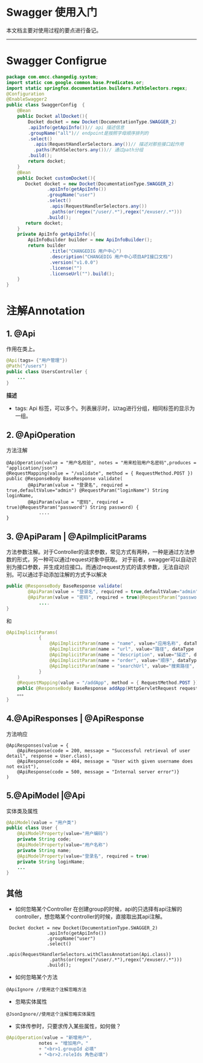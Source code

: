 Swagger 使用入门
=====
本文档主要对使用过程的要点进行备记。

--------------------------

# Swagger Configrue
```java
package com.emcc.changedig.system;
import static com.google.common.base.Predicates.or;
import static springfox.documentation.builders.PathSelectors.regex;
@Configuration
@EnableSwagger2
public class SwaggerConfig  {
    @Bean
    public Docket allDocket(){
    	Docket docket = new Docket(DocumentationType.SWAGGER_2)
    	.apiInfo(getApiInfo())// api 描述信息
    	.groupName("all")// endpoint是按照字母顺序排列的
    	.select()
    	  .apis(RequestHandlerSelectors.any())// 描述对那些接口起作用
    	  .paths(PathSelectors.any())// 通过path分组
    	.build();
    	return docket;
    }
    @Bean
    public Docket customDocket(){
       Docket docket = new Docket(DocumentationType.SWAGGER_2)
       		   .apiInfo(getApiInfo())
       		   .groupName("user")
               .select()
               	.apis(RequestHandlerSelectors.any())
               	.paths(or(regex("/user/.*"),regex("/exuser/.*")))
               .build();
       return docket;
    }
    private ApiInfo getApiInfo(){
    	ApiInfoBuilder builder = new ApiInfoBuilder();
    	return builder
    			.title("CHANGEDIG 用户中心")
    			.description("CHANGEDIG 用户中心项目API接口文档")
    			.version("v1.0.0")
    			.license("")
    			.licenseUrl("").build();
    }
}
```
# 注解Annotation
## 1. @Api
作用在类上。
```java
@Api(tags= {"用户管理"})
@Path("/users")
public class UsersController {
    ...
}
```
**描述**

 - tags: Api 标签，可以多个。列表展示时，以tag进行分组，相同标签的显示为一组。
 
## 2. @ApiOperation
方法注解
```
@ApiOperation(value = "用户名校验", notes = "用来检验用户名密码",produces = "application/json")
@RequestMapping(value = "/validate", method = { RequestMethod.POST })
public @ResponseBody BaseResponse validate(
		@ApiParam(value = "登录名", required = true,defaultValue="admin") @RequestParam("loginName") String loginName,
		@ApiParam(value = "密码", required = true)@RequestParam("password") String password) {
			....
}
```
## 3. @ApiParam | @ApiImplicitParams
方法参数注解。对于Controller的请求参数，常见方式有两种，一种是通过方法参数的形式，另一种可以通过request对象中获取。
对于前者，swagger可以自动识别为接口参数，并生成对应接口。而通过request方式的请求参数，无法自动识别。可以通过手动添加注解的方式予以解决
```java
public @ResponseBody BaseResponse validate(
		@ApiParam(value = "登录名", required = true,defaultValue="admin") @RequestParam("loginName") String loginName,
		@ApiParam(value = "密码", required = true)@RequestParam("password") String password) {
			....
}
```
和
```java
@ApiImplicitParams(
		    {
		        @ApiImplicitParam(name = "name", value="应用名称", dataType = "String", required = true, paramType = "query"),
		        @ApiImplicitParam(name = "url", value="路径", dataType = "String", required = true, paramType = "query"),
		        @ApiImplicitParam(name = "description", value="描述", dataType = "String", required = true, paramType = "query"),
		        @ApiImplicitParam(name = "order", value="顺序", dataType = "String", required = true, paramType = "query"),
		        @ApiImplicitParam(name = "searchUrl", value="搜索路径", dataType = "String", required = true, paramType = "query")
		    }
	)
	@RequestMapping(value = "/addApp", method = { RequestMethod.POST })
	public @ResponseBody BaseResponse addApp(HttpServletRequest request) {
	。。。
}
```
## 4.@ApiResponses | @ApiResponse
方法响应
```
@ApiResponses(value = {
    @ApiResponse(code = 200, message = "Successful retrieval of user detail", response = User.class),
    @ApiResponse(code = 404, message = "User with given username does not exist"),
    @ApiResponse(code = 500, message = "Internal server error")}
)
```
## 5.@ApiModel |@Api
实体类及属性
```JAVA
@ApiModel(value = "用户类") 
public class User {	
	@ApiModelProperty(value="用户编码")
	private String code;
	@ApiModelProperty(value="用户名称")
	private String name;
	@ApiModelProperty(value="登录名", required = true)
	private String loginName; 
	...
}
```

## 其他

 - 如何忽略某个Controller
在创建group的时候，api的只选择有api注解的controller，想忽略某个controller的时候，直接取出其api注解。
```
 Docket docket = new Docket(DocumentationType.SWAGGER_2)
       		   .apiInfo(getApiInfo())
       		   .groupName("user")
               .select()
               	.apis(RequestHandlerSelectors.withClassAnnotation(Api.class))
               	.paths(or(regex("/user/.*"),regex("/exuser/.*")))
               .build();
```
 - 如何忽略某个方法
```
@ApiIgnore //使用这个注解忽略方法
```
 - 忽略实体属性
```
@JsonIgnore//使用这个注解忽略实体属性
```
 - 实体传参时，只要求传入某些属性，如何做？
```java
@ApiOperation(value = "新增用户", 
			notes = "增加用户。"
			+ "<br>1.groupId 必填"
			+ "<br>2.roleIds 角色必填")
```